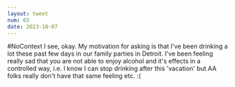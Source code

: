 ```yaml
---
layout: tweet
num: 65
date: 2023-10-07
---
```


#NoContext I see, okay. My motivation for asking is that I've been drinking a lot these past few days in our family parties in Detroit. I've been feeling really sad that you are not able to enjoy alcohol and it's effects in a controlled way, i.e. I know I can stop drinking after this 'vacation' but AA folks really don't have that same feeling etc. :(

